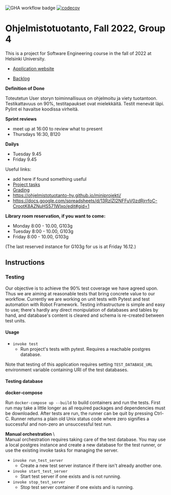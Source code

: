 ![GHA workflow badge](https://github.com/hnenonen/Ohtu_2022/workflows/CI/badge.svg)
[![codecov](https://codecov.io/gh/hnenonen/Ohtu_2022/branch/main/graph/badge.svg?token=0902d546-2d3a-4f58-8228-4ad52ad2f446)](https://codecov.io/gh/hnenonen/Ohtu_2022)


# Ohjelmistotuotanto, Fall 2022, Group 4

This is a project for Software Engineering course in the fall of 2022 at Helsinki University.

* [Application website](https://viitesovellus.fly.dev/)

* [Backlog](https://docs.google.com/spreadsheets/d/1p1A37PK2yHurjrkDhkwlJjbcCk2LaQK1XVaVGVVQgHk/edit?usp=sharing)

__Definition of Done__

Toteutetun User storyn toiminnallisuus on ohjelmoitu ja viety tuotantoon. 
Testikattavuus on 90%, testitapaukset ovat mielekkäitä. 
Testit menevät läpi. Pylint ei havaitse koodissa virheitä.

__Sprint reviews__
* meet up at 16:00 to review what to present
* Thursdays 16:30, B120

__Dailys__
* Tuesday 9.45
* Friday 9.45

Useful links:
 * add here if found something useful
 * [Project tasks](https://ohjelmistotuotanto-hy.github.io/speksi/)
 * [Grading](https://ohjelmistotuotanto-hy.github.io/miniprojektin_arvosteluperusteet/)
 * https://ohjelmistotuotanto-hy.github.io/miniprojekti/
 * https://docs.google.com/spreadsheets/d/13RzIZI2NFFuV0zdRjrrfoC-CrootK8AZNuHS571Wlxo/edit#gid=1


__Library room reservation, if you want to come:__
* Monday  8:00 - 10.00, G103g
* Tuesday 8:00 - 10.00, G103g
* Friday 8:00 - 10.00, G103g

(The last reserved instance for G103g for us is at Friday 16.12.)

## Instructions

### Testing

Our objective is to achieve the 90% test coverage we have agreed upon.
Thus we are aiming at reasonable tests that bring concrete value to our workflow. Currently we are working on unit tests with Pytest and test automation with
Robot Framework. Testing infrastructure is simple and easy to use; there's hardly any direct monipulation of databases and tables by hand, and database's content
is cleared and schema is re-created between test units.

#### Usage

* `invoke test`
  * Run project's tests with pytest. Requires a reachable postgres database.

Note that testing of this application requires setting `TEST_DATABASE_URL` environment variable containing URI of the test databases.

#### Testing database

__docker-compose__

Run `docker-compose up --build` to build containers and run the tests. First run may take a little longer as all required packages and dependencies must be downloaded.
After tests are run, the runner can be quit by pressing Ctrl-C. Runner returns a plain old Unix status code where zero signifies a successful and non-zero an unsuccessful test run.

__Manual orchestration__
\\\
  Manual orchestration requires taking care of the test database. You may use a local postgres instance and create a new database for the test runner, or use the existing invoke tasks for managing the server.

  * `invoke run_test_server`
    * Create a new test server instance if there isn't already another one.
  * `invoke start_test_server`
    * Start test server if one exists and is not running.
  * `invoke stop_test_server`
    * Stop test server container if one exists and is running.

